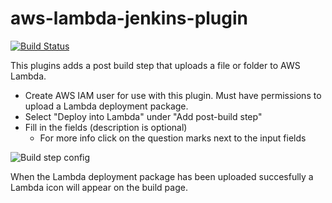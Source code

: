 # aws-lambda-jenkins-plugin

[![Build Status](https://jenkins.ci.cloudbees.com/buildStatus/icon?job=plugins/aws-lambda-plugin)](https://jenkins.ci.cloudbees.com/job/plugins/job/aws-lambda-plugin/)

This plugins adds a post build step that uploads a file or folder to AWS Lambda.

- Create AWS IAM user for use with this plugin. Must have permissions to upload a Lambda deployment package.
- Select "Deploy into Lambda" under "Add post-build step"
- Fill in the fields (description is optional)
  - For more info click on the question marks next to the input fields

![Build step config](https://raw.github.com/XT-i/aws-lambda-jenkins-plugin/master/img/build-step-config.png)

When the Lambda deployment package has been uploaded succesfully a Lambda icon will appear on the build page.
